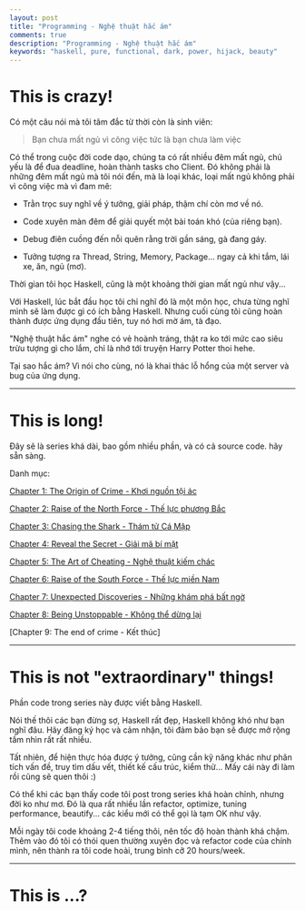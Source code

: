 ```yaml
---
layout: post
title: "Programming - Nghệ thuật hắc ám"
comments: true
description: "Programming - Nghệ thuật hắc ám"
keywords: "haskell, pure, functional, dark, power, hijack, beauty"
---
```



# This is crazy!

Có một câu nói mà tôi tâm đắc từ thời còn là sinh viên:

> Bạn chưa mất ngủ vì công việc tức là bạn chưa làm việc

Có thể trong cuộc đời code dạo, chúng ta có rất nhiều đêm mất ngủ, chủ yếu là để đua deadline, hoàn thành tasks cho Client. Đó không phải là những đêm mất ngủ mà tôi nói đến, mà là loại khác, loại mất ngủ không phải vì công việc mà vì đam mê:

* Trằn trọc suy nghĩ về ý tưởng, giải pháp, thậm chí còn mơ về nó.

* Code xuyên màn đêm để giải quyết một bài toán khó (của riêng bạn).

* Debug điên cuồng đến nỗi quên rằng trời gần sáng, gà đang gáy.

* Tưởng tượng ra Thread, String, Memory, Package... ngay cả khi tắm, lái xe, ăn, ngủ (mơ).


Thời gian tôi học Haskell, cũng là một khoảng thời gian mất ngủ như vậy...

Với Haskell, lúc bắt đầu học tôi chỉ nghĩ đó là một môn học, chưa từng nghĩ mình sẽ làm được gì có ích bằng Haskell. Nhưng cuối cùng tôi cũng hoàn thành được ứng dụng đầu tiên, tuy nó hơi mờ ám, tà đạo.

"Nghệ thuật hắc ám" nghe có vẻ hoành tráng, thật ra ko tới mức cao siêu trừu tượng gì cho lắm, chỉ là nhớ tới truyện Harry Potter thoi hehe.

Tại sao hắc ám? Vì nói cho cùng, nó là khai thác lỗ hổng của một server và bug của ứng dụng.

---

# This is long!

Đây sẽ là series khá dài, bao gồm nhiều phần, và có cả source code. hãy sẵn sàng.

Danh mục:

[Chapter 1: The Origin of Crime - Khơi nguồn tội ác](https://thanhdo89se.github.io/2018/chapter01-the-origin-of-crime/)

[Chapter 2: Raise of the North Force - Thế lực phương Bắc](https://thanhdo89se.github.io/2018/chapter02-raise-of-the-north-force/)

[Chapter 3: Chasing the Shark - Thám tử Cá Mập](https://thanhdo89se.github.io/2018/chapter03-chasing-the-shark/)

[Chapter 4: Reveal the Secret - Giải mã bí mật](https://thanhdo89se.github.io/2018/chapter04-reveal-the-secret/)

[Chapter 5: The Art of Cheating - Nghệ thuật kiếm chác](https://thanhdo89se.github.io/2018/chapter05-the-art-of-cheating/)

[Chapter 6: Raise of the South Force - Thế lực miền Nam](https://thanhdo89se.github.io/2018/chapter06-raise-of-the-south-force/)

[Chapter 7: Unexpected Discoveries - Những khám phá bất ngờ](https://thanhdo89se.github.io/2018/chapter07-unexpected-discoveries/)

[Chapter 8: Being Unstoppable - Không thể dừng lại](https://thanhdo89se.github.io/2018/chapter08-being-unstoppable/)

[Chapter 9: The end of crime - Kết thúc]

---

# This is not "extraordinary" things!

Phần code trong series này được viết bằng Haskell.

Nói thế thôi các bạn đừng sợ, Haskell rất đẹp, Haskell không khó như bạn nghĩ đâu. Hãy đăng ký học và cảm nhận, tôi đảm bảo bạn sẽ được mở rộng tầm nhìn rất rất nhiều.

Tất nhiên, để hiện thực hóa được ý tưởng, cũng cần kỹ năng khác như phân tích vấn đề, truy tìm dấu vết, thiết kế cấu trúc, kiểm thử... Mấy cái này đi làm rồi cũng sẽ quen thôi :)

Có thể khi các bạn thấy code tôi post trong series khá hoàn chỉnh, nhưng đời ko như mơ. Đó là qua rất nhiều lần refactor, optimize, tuning performance, beautify... các kiểu mới có thể gọi là tạm OK như vậy.

Mỗi ngày tôi code khoảng 2-4 tiếng thôi, nên tốc độ hoàn thành khá chậm. Thêm vào đó tôi có thói quen thường xuyên đọc và refactor code của chính mình, nên thành ra tôi code hoài, trung bình cỡ 20 hours/week.

---

# This is ...?